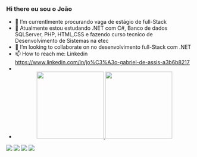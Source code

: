 ### Hi there eu sou o João 

- 🔭 I’m currentlmente  procurando vaga de estágio  de full-Stack  
- 🌱 Atualmente estou estudando .NET com C#, Banco de dados SQLServer, PHP, HTML,CSS e fazendo curso tecnico de Desenvolvimento de Sistemas na etec
- 👯 I’m looking to collaborate on  no desenvolvimento full-Stack com .NET
- 📫 How to reach me: Linkedin  https://www.linkedin.com/in/jo%C3%A3o-gabriel-de-assis-a3b6b8217
- 
- <div align="center">
  <a href="https://github.com/joaogabrieldeassis">
  <img height="180em" src="https://github-readme-stats.vercel.app/api?username=joaogabrieldeassis&show_icons=true&theme=dracula&include_all_commits=true&count_private=true"/>
  <img height="180em" src="https://github-readme-stats.vercel.app/api/top-langs/?username=joaogabrieldeassis&layout=compact&langs_count=7&theme=dracula"/>
</div>
  
  <div> 
  <a href="https://www.instagram.com/joao.assis12/" target="_blank"><img src="https://img.shields.io/badge/-Instagram-%23E4405F?style=for-the-badge&logo=instagram&logoColor=white" target="_blank"></a>
 <a href="https://discord.com/channels/@me" target="_blank"><img src="https://img.shields.io/badge/Discord-7289DA?style=for-the-badge&logo=discord&logoColor=white" target="_blank"></a> 
  <a href = "mailto:joaoassisgabriel@gmail.com"><img src="https://img.shields.io/badge/-Gmail-%23333?style=for-the-badge&logo=gmail&logoColor=white" target="_blank"></a>
  <a href="https://www.linkedin.com/in/jo%C3%A3o-gabriel-de-assis-a3b6b8217" target="_blank"><img src="https://img.shields.io/badge/-LinkedIn-%230077B5?style=for-the-badge&logo=linkedin&logoColor=white" target="_blank"></a> 
